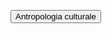 <link rel="stylesheet" href="../assets/style.css">


<button class="button orange">Antropologia culturale</button> 

